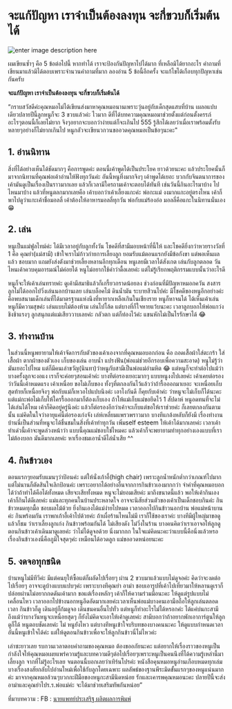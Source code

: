 # จะแก้ปัญหา เราจำเป็นต้องลงทุน จะกี่ขวบก็เริ่มต้นได้

![enter image description here](https://www.alertide-by-mind.com/file/2019/07/%E0%B8%AB%E0%B8%AB%E0%B8%81%E0%B8%94-1024x536.jpg)

ผมเขียนซ้ำๆ คือ 5 ข้อต่อไปนี้ หากทำได้ เราจะป้องกันปัญหาไปได้มาก ที่เหลือมิได้ยากอะไร คำถามที่เขียนมาแล้วมิได้ตอบเพราะจำนวนคำถามที่มาก ลองอ่าน 5 ข้อนี้อีกครั้ง จะแก้ไขได้เกือบทุกปัญหาเช่นกันครับ

**จะแก้ปัญหา เราจำเป็นต้องลงทุน จะกี่ขวบก็เริ่มต้นได้**

“กราบสวัสดีค่ะคุณหมอไม่ได้เขียนส่งมาหาคุณหมอนานเพราะวุ่นอยู่กับเด็กสุดแสบที่บ้าน เผลอแปบเดียวปลายปีนี้ลูกหนูก็จะ 3 ขวบแล้วค่ะ ไวมาก ดีที่ได้บทความคุณหมอมาช่วยตั้งแต่ก่อนตั้งครรภ์ อะไรๆตอนนี้ก็เลยไม่ยาก จิงๆอยากจะบอกว่าง่ายแต่ก็จะเกินไป 555 รู้สึกได้เลยว่าเมื่อเราพร้อมตั้งรับ หลายๆอย่างก็ไม่ยากเกินไป หนูกลัวจะเขียนวกวนขออวดคุณหมอเป็นข้อๆนะคะ"

## 1. อ่านนิทาน

สิ่งที่ได้อย่างเห็นได้ชัดมากๆ คือการพูดค่ะ ตอนนี้เค้าพูดได้เป็นประโยค ยาวด้วยนะคะ แล้วประโยคนั้นก็มาจากนิทานที่คุณพ่อเค้าอ่านให้ฟังทุกวันค่ะ อันนี้หนูทึ่งมากจิงๆ เค้าพูดได้เยอะ บวกกับจินตนาการของเค้ามันดูเป็นเรื่องเป็นราวมากเลย แล้วก็เวลามีใครถามเค้าจะตอบได้ทันที เช่นวันนี้กินอะไรมาบ้าง ไปไหนมาบ้าง แล้วที่หนูตลกมากเลยคือ เค้าบอกว่าเค้าเลี้ยงแกะค่ะ พ่อกะแม่ งงมากแกะอยู่ตรงไหน เค้าก็พาไปดูว่าแกะเค้าชื่อมอลลี่ เค้าต้องให้อาหารมอลลี่ทุกวัน พ่อกับแม่ร้องอ๋อ มอลลี่คือแกะในนิทานนั่นเอง 😁

## 2. เล่น

หนูเป็นแม่ฟูลไทม์ค่ะ ได้มีเวลาอยู่กับลูกทั้งวัน โชคดีที่สามีมอบหน้าที่นี้ให้ และโชคดียิ่งกว่าหวยรางวัลที่ 1 คือ คุณย่า\(แม่สามี\) เข้าใจเราไม่ก้าวก่ายการเลี้ยงลูก ยอมรับแม้ตอนแรกยังมีข้อกังขา แต่พอเห็นผลแล้ว ชอบมาก แถมยังส่งตังมาช่วยเลี้ยงหลานอีกทุกเดือน หนูเลยมีเวลาได้สังเกต เล่นกับลูกตลอด วันไหนเค้าควบคุมอารมณ์ไม่ค่อยได้ หนูไม่อยากใช้คำว่าดื้อเลยค่ะ แต่ไม่รู้เรียกพฤติกรรมแบบนั้นว่าอะไรดี

หนูก็จะให้เค้าเล่นทรายค่ะ ดูเค้ามีสมาธิแล้วก็เกรี้ยวกราดน้อยลง ช่วงก่อนที่มีปัญหาหมอกควัน สงสารลูกไม่ได้ออกไปวิ่งเล่นนอกบ้านเลย เล่นบล็อคไม้ ดินน้ำมัน ระบายสีวนไปค่ะ มีโชคดีของหนูอีกอย่างค่ะ คือพบสนามเด็กเล่นที่ได้มาตรฐานแห่งนึงที่หายากเหลือเกินในเชียงราย หนูก็หาจนได้ ได้เห็นเค้าเล่นหนูก็มีความสุขค่ะ เล่นแบบไม่ต้องห้าม เล่นไปโล้ด แต่บางที่ก็ใจหายแว้บนะคะ เวลาลูกบอกให้พ่อแกว่งชิงช้าแรงๆ ลูกสนุกแต่แม่เสียววาบเลยค่ะ กลัวตก แต่ก็ท่องไว้ค่ะ แขนหักไม่เป็นไรรักษาได้ 😂

## 3. ทำงานบ้าน

ในส่วนนี้หนูพยายามให้เค้าจัดการกับตัวของเค้าเองจากที่คุณหมอบอกก่อน คือ ถอดเสื้อผ้าใส่ตะกร้า ใส่เสื้อผ้า ตากผ้าของตัวเอง เก็บของเล่น อาบน้ำ แปรงฟัน\(พ่อแม่ช่วยอีกรอบเพื่อความสะอาด\) หนูไม่รู้ว่ามันเยอะไปไหม แต่ก็มีคนเล่าขวัญ\(นินทา\)ว่าหนูกับสามีเป็นพ่อแม่อำมหิต 😂 แต่หนูก็จะทำต่อไปแม้ว่าบางครั้งลูกจะงอแง เราก็จะค่อยๆสอนเค้าค่ะ บางทีต่อรองเยอะมากๆ แบบหนูงงไปเลยค่ะ เค้าเคยต่อรองว่าวันนี้เค้าหมดแรง เค้าเหนื่อย ขอไม่เก็บของ ทั้งๆที่ตกลงกันไว้แล้วว่าถ้ารื้อออกมาเยอะ จะเหนื่อยเก็บ สุดท้ายก็เหนื่อยจิงๆ พ่อกับแม่ก็เหวอไปแปบนึงค่ะ เอาไงกันดี ก็คุยกับเค้าค่ะ ว่าหนูจะไม่เก็บก็ได้นะคะ แต่แม่กะพ่อไม่เก็บให้ใครรื้อออกมาก็ต้องเก็บเอง ถ้าให้แม่เก็บแม่ขอยึดไว้ 1 สัปดาห์ หนูอดทนที่จะไม่ได้เล่นได้ไหม เค้าก็คิดอยู่ครู่นึงค่ะ แล้วก็ต่อรองอีกว่าเค้าจะเก็บแต่ขอให้เราช่วยค่ะ ก็เลยตกลงกันตามนั้น แม่คิดในใจว่าอายุแค่นี้ต่อรองเก่งจัง เล่ห์เหลี่ยมแพรวพราวมาก บางทีแกล้งหลับก็ยังมี เรื่องทำงานบ้านนี่เป็นส่วนที่หนูจะได้ชื่นชมในสิ่งที่เค้าทำทุกวัน เพิ่มself esteem ให้เค้าได้มากเลยค่ะ เวลาเค้าทำเด่วนี้เค้าจะพูดล่วงหน้าว่า แบบนี้คุณแม่ชอบใช่ไหมคะ แล้วเค้าก็จะพยายามทำทุกอย่างเองแบบที่เราไม่ต้องบอก มันดีมากเลยค่ะ หาเรื่องชมเอาน้ำดีไล่น้ำเสีย ^^

## 4. กินข้าวเอง

ตอนแรกๆยอมรับแมนๆว่าป้อนค่ะ แต่ให้นั่งเก้าอี้\(high chair\) เพราะลูกน้ำหนักต่ำกว่าเกณฑ์ไปมาก แต่ไม่นานก็ตัดสินใจเลิกป้อนค่ะ เพราะอยากได้อย่างอื่นจากการกินข้าวเองมากกว่า จำคำที่คุณหมอบอกได้ว่าถ้าทำได้คือได้ทั้งหมด เสียจะเสียทั้งหมด หนูจะไม่ยอมเสียค่ะ มาถึงขนาดนี้แล้ว พอให้เค้ากินเอง เค้าก็กินได้ดีเลยค่ะ แม่และทุกคนในบ้านประหลาดใจ อาจจะนิสัยส่วนตัวของเค้าเป็นเด็กชอบกินค่ะ กินข้าวหมดทุกมื้อ ชอบผลไม้ด้วย ยิ่งกินเองได้แม่ง่ายไปหมด เวลาออกไปกินข้าวนอกบ้าน พ่อแม่หน้าบานค่ะ กินพร้อมกัน เราพกเก้าอี้เค้าไปด้วยค่ะ ถ้าเผื่อร้านไหนไม่มี เราก็ใช้ของเราค่ะ บางทีมีผู้ใหญ่มาขอดูแล้วก็ชม ว่าเราเลี้ยงลูกเก่ง กินข้าวพร้อมกันได้ ไม่เสียงดัง ไม่วิ่งในร้าน บางคนคิดว่าเราเอาจอให้ลูกดูตอนกินข้าวเค้าเดินมาดูเลยค่ะ ว่าไม่ได้ดูจอด้วย นิ่งมากกก ในใจแม่คิดนะคะว่าแบบนี้คือนิ่งแล้วหรอ เรื่องกินข้าวเองนี่คือภูมิใจสุดๆค่ะ เหมือนได้อวดลูก แม่ขออวดหน่อยนะคะ

## 5. งดจอทุกชนิด

บ้านหนูไม่มีทีวีค่ะ มีแต่คนยุให้ซื้อแต่ก็ผลัดไปเรื่อยๆ ผ่าน 2 ขวบมาแล้วแบบไม่ดูจอค่ะ คิดว่าจะงดต่อไปเรื่อยๆ อาจจะดูบ้างแบบแปบๆค่ะ เพราะบางทีคุณย่า อาม่า ชอบเอารูปที่เค้าไปเที่ยวมาให้หลานดูเราก็ปล่อยผ่านไม่อยากกดดันเค้ามาก ขอแต่เรื่องหลักๆ เค้าก็ให้ความร่วมมือนะคะ ให้ดูแต่รูปแบบไม่เคลื่อนไหว เวลาออกไปข้างนอกหนูอึดอัดมากเลยค่ะเวลาเห็นพ่อแม่บางคนเอามือถือให้ลูกเล่นตลอดเวลา กินข้าวก็ดู เดินอยู่ก็ก้มดูจอ เดินชนคนอื่นไปทั่ว แต่หนูก็ทำอะไรไม่ได้หรอกค่ะ ได้แค่บ่นกะสามี ถึงแม้ว่าบางวันหนูจะเหนื่อยสุดๆ ก็ยังไม่คิดจะเอาให้เค้าดูเลยค่ะ สามีบอกว่าถ้าอยากพักเอาการ์ตูนให้ลูกดูก็ได้ หนูตอบชัดเลยค่ะ ไม่ หนูยังไหว แต่บางทีหนูเข้าใจบริบทของบางคนนะคะ ให้ดูแบบกำหนดเวลาอันนี้หนูเข้าใจได้ค่ะ แต่ให้ดูตอนกินข้าวเพื่อจะให้ลูกกินข้าวนี่ไม่ไหวค่ะ

เล่าซะยาวเลย รบกวนเวลาตอบคำถามของคุณหมอ ต้องขออภัยนะคะ แต่อยากให้เรื่องราวของหนูเป็นกำลังใจให้คุณหมอเผยแพร่ความรู้และบทความดีๆต่อไปเรื่อยๆเพราะหนูเป็นคนนึงที่ได้ความรู้เหล่านี้มาเลี้ยงลูก จากที่ไม่รู้อะไรเลย จนตอนนี้บอกเลยว่าเทิร์นโปรค่ะ หนังสือคุนหมอหนูอ่านเกือบหมดทุกเล่ม บางเรื่องสงสัยกลับไปอ่านใหม่เพื่อใช้กับลูกโดยเฉพาะ ผลลัพธ์ของฐานพีระมิดขั้นแรกๆของหนูแน่นมากค่ะ มาจากคุณหมอล้วนๆบวกกะฝีมือของหนูกะสามีนิดหน่อย รักและเคารพคุณหมอนะคะ ปลายปีนี้จะส่งอาม่าและคุณย่าไปร.ร.พ่อแม่ค่ะ จะได้มาช่วยเสริมทัพกันหน่อย”

ที่มาบทความ : FB : [นายแพทย์ประเสริฐ ผลิตผลการพิมพ์](https://www.facebook.com/prasertpp/photos/a.173967896285046/961477307534097/?type=3&theater) 

